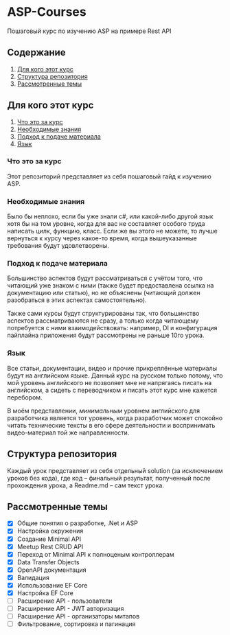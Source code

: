 # ASP-Courses

Пошаговый курс по изучению ASP на примере Rest API


## Содержание

1. [Для кого этот курс](#Для-кого-этот-курс)
2. [Структура репозитория](#Структура-репозитория)
3. [Рассмотренные темы](#Рассмотренные-темы)


## Для кого этот курс

1. [Что это за курс](#Что-это-за-курс)
2. [Необходимые знания](#Необходимые-знания)
3. [Подход к подаче материала](#Подход-к-подаче-материала)
4. [Язык](#Язык)

### Что это за курс

Этот репозиторий представляет из себя пошаговый гайд к изучению ASP.

### Необходимые знания

Было бы неплохо, если бы уже знали c#, или какой-либо другой язык хотя бы на том уровне, когда для вас не составляет
особого труда написать цилк, функцию, класс. Если же вы этого не можете, то лучше вернуться к курсу через какое-то
время, когда вышеуказанные требования будут удовлетворены.

### Подход к подаче материала

Большинство аспектов будут рассматриваться с учётом того, что читающий уже знаком с ними (также будет предоставлена
ссылка на документацию или статью), но не объяснены (читающий должен разобраться в этих аспектах самостоятельно).

Также сами курсы будут структурированы так, что большинство аспектов рассматриваются не сразу, а только когда читающему
потребуется с ними взаимодействовать: например, DI и конфигурация пайплайна приложения будут рассмотрены не раньше 10го
урока.

### Язык

Все статьи, документации, видео и прочие прикреплённые материалы будут на английском языке. Данный курс на русском
только потому, что мой уровень английского не позволяет мне не напрягаясь писать на английском, а сидеть с переводчиком
и писать этот курс мне кажется перебором.

В моём представлении, *минимальным* уровнем английского для разработчика является тот уровень, когда разработчик может
спокойно читать технические тексты в его сфере деятельности и воспринимать видео-материал той же направленности.


## Структура репозитория

Каждый урок представляет из себя отдельный solution (за исключением уроков без кода), где код – финальный результат,
полученный после прохождения урока, а Readme.md – сам текст урока.


## Рассмотренные темы

- [x] Общие понятия о разработке, .Net и ASP
- [x] Настройка окружения
- [x] Создание Minimal API
- [x] Meetup Rest CRUD API
- [x] Переход от Minimal API к полноценым контроллерам
- [x] Data Transfer Objects
- [x] OpenAPI документация
- [x] Валидация
- [x] Использование EF Core
- [x] Настройка EF Core
- [ ] Расширение API - пользователи
- [ ] Расширение API - JWT авторизация
- [ ] Расширение API - организаторы митапов
- [ ] Фильтрование, сортировка и пагинация
